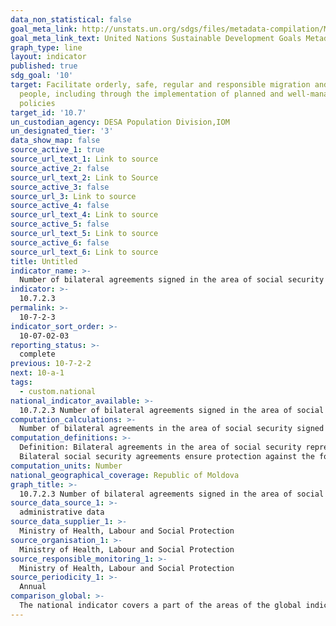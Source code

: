 ```yaml
---
data_non_statistical: false
goal_meta_link: http://unstats.un.org/sdgs/files/metadata-compilation/Metadata-Goal-10.pdf
goal_meta_link_text: United Nations Sustainable Development Goals Metadata (pdf 564kB)
graph_type: line
layout: indicator
published: true
sdg_goal: '10'
target: Facilitate orderly, safe, regular and responsible migration and mobility of
  people, including through the implementation of planned and well-managed migration
  policies
target_id: '10.7'
un_custodian_agency: DESA Population Division,IOM
un_designated_tier: '3'
data_show_map: false
source_active_1: true
source_url_text_1: Link to source
source_active_2: false
source_url_text_2: Link to Source
source_active_3: false
source_url_3: Link to source
source_active_4: false
source_url_text_4: Link to source
source_active_5: false
source_url_text_5: Link to source
source_active_6: false
source_url_text_6: Link to source
title: Untitled
indicator_name: >-
  Number of bilateral agreements signed in the area of social security
indicator: >-
  10.7.2.3
permalink: >-
  10-7-2-3
indicator_sort_order: >-
  10-07-02-03
reporting_status: >-
  complete
previous: 10-7-2-2
next: 10-a-1
tags:
  - custom.national
national_indicator_available: >-
  10.7.2.3 Number of bilateral agreements signed in the area of social security
computation_calculations: >-
  Number of bilateral agreements in the area of social security signed with countries of destination of migrant workers.
computation_definitions: >-
  Definition: Bilateral agreements in the area of social security represent tools meant to ensure a set of social guarantees and protection for migrant workers and their families, who perform or had performed a working activity and/or domicile on the territory of one or both contracting states.<br> 
  Bilateral social security agreements ensure protection against the following social risks  (defined according to the ILO Convention No. 102/1952 on minimal norms of social security): old age, temporary work incapacity, disability, maternity, unemployment, loss of  carer, death.
computation_units: Number
national_geographical_coverage: Republic of Moldova
graph_title: >-
  10.7.2.3 Number of bilateral agreements signed in the area of social security
source_data_source_1: >-
  administrative data
source_data_supplier_1: >-
  Ministry of Health, Labour and Social Protection
source_organisation_1: >-
  Ministry of Health, Labour and Social Protection
source_responsible_monitoring_1: >-
  Ministry of Health, Labour and Social Protection
source_periodicity_1: >-
  Annual
comparison_global: >-
  The national indicator covers a part of the areas of the global indicator
---
```

